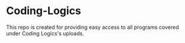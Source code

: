 # Coding-Logics
This repo is created for providing easy access to all programs covered under Coding Logics's uploads.
